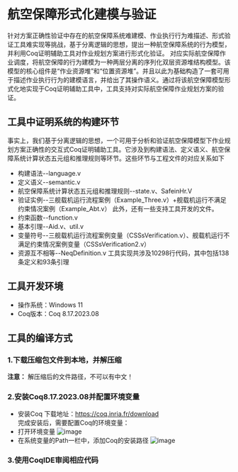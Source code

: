 # 航空保障形式化建模与验证
针对方案正确性验证中存在的航空保障系统难建模、作业执行行为难描述、形式验证工具难实现等挑战，基于分离逻辑的思想，提出一种航空保障系统的行为模型，并利用Coq证明辅助工具对作业规划方案进行形式化验证。
对应实际航空保障作业调度，将航空保障的行为建模为一种两层分离的序列化双层资源堆结构模型。该模型的核心组件是“作业资源堆”和“位置资源堆”。并且以此为基础构造了一套可用于描述作业执行行为的建模语言，并给出了其操作语义。通过将该航空保障模型形式化地实现于Coq证明辅助工具中，工具支持对实际航空保障作业规划方案的验证。
## 工具中证明系统的构建环节
事实上，我们基于分离逻辑的思想，一个可用于分析和验证航空保障模型下作业规划方案正确性的交互式Coq证明辅助工具。它涉及到构建语法、定义语义、航空保障系统计算状态五元组和推理规则等环节。这些环节与工程文件的对应关系如下
* 构建语法--language.v
* 定义语义--semantic.v
* 航空保障系统计算状态五元组和推理规则--state.v、SafeinHr.V
* 验证实例--三舰载机运行流程案例（Example_Three.v）+舰载机运行不满足约束情况案例（Example_Abt.v） 此外，还有一些支持工具开发的文件。
* 约束函数--function.v
* 基本引理--Aid.v、util.v
* 变量符号--三舰载机运行流程案例变量（CSSsVerification.v）、舰载机运行不满足约束情况案例变量（CSSsVerification2.v）
* 资源互不相等--NeqDefinition.v
工具实现共涉及10298行代码，其中包括138条定义和93条引理
## 工具开发环境
* 操作系统：Windows 11
* Coq版本：Coq 8.17.2023.08
## 工具的编译方式
### 1.下载压缩包文件到本地，并解压缩
**注意：** 解压缩后的文件路径，不可以有中文！
### 2.安装Coq8.17.2023.08并配置环境变量
* 安装Coq 下载地址：https://coq.inria.fr/download  
  完成安装后，需要配置Coq的环境变量：
* 打开环境变量
![image](https://github.com/oyoy111222/AssVerifi/assets/72786551/c4d67ad5-ae64-4351-8004-4bb13aa537b1)
* 在系统变量的Path一栏中，添加Coq的安装路径
![image](https://github.com/oyoy111222/AssVerifi/assets/72786551/16cb2dd1-59f8-4361-b1c1-915748f2cf21)
### 3.使用CoqIDE审阅相应代码



